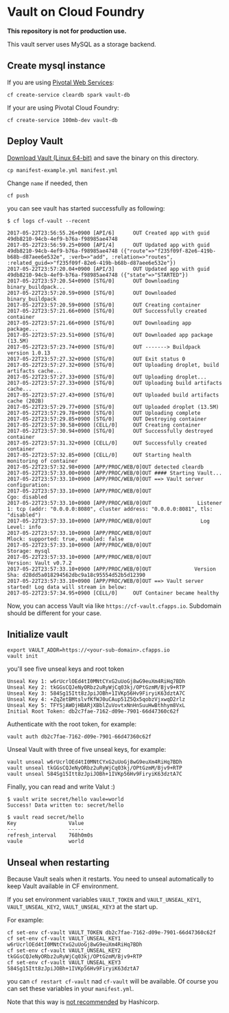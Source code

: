 # Vault on Cloud Foundry

**This repository is not for production use.**

This vault server uses MySQL as a storage backend.

## Create mysql instance


If you are using [Pivotal Web Services](https://run.pivotal.io):

```
cf create-service cleardb spark vault-db
```

If your are using Pivotal Cloud Foundry:

```
cf create-service 100mb-dev vault-db
```

## Deploy Vault

[Download Vault (Linux 64-bit)](https://www.vaultproject.io/downloads.html) and save the binary on this directory.

```
cp manifest-example.yml manifest.yml 
```

Change `name` if needed, then

```
cf push
```

you can see vault has started successfully as following:

```
$ cf logs cf-vault --recent

2017-05-22T23:56:55.26+0900 [API/6]      OUT Created app with guid 49db8210-94cb-4ef9-b76a-f98985ae4748
2017-05-22T23:56:59.25+0900 [API/4]      OUT Updated app with guid 49db8210-94cb-4ef9-b76a-f98985ae4748 ({"route"=>"f235f09f-82e6-419b-b68b-d87aee6e532e", :verb=>"add", :relation=>"routes", :related_guid=>"f235f09f-82e6-419b-b68b-d87aee6e532e"})
2017-05-22T23:57:20.04+0900 [API/3]      OUT Updated app with guid 49db8210-94cb-4ef9-b76a-f98985ae4748 ({"state"=>"STARTED"})
2017-05-22T23:57:20.54+0900 [STG/0]      OUT Downloading binary_buildpack...
2017-05-22T23:57:20.59+0900 [STG/0]      OUT Downloaded binary_buildpack
2017-05-22T23:57:20.59+0900 [STG/0]      OUT Creating container
2017-05-22T23:57:21.66+0900 [STG/0]      OUT Successfully created container
2017-05-22T23:57:21.66+0900 [STG/0]      OUT Downloading app package...
2017-05-22T23:57:23.51+0900 [STG/0]      OUT Downloaded app package (13.5M)
2017-05-22T23:57:23.74+0900 [STG/0]      OUT -------> Buildpack version 1.0.13
2017-05-22T23:57:27.32+0900 [STG/0]      OUT Exit status 0
2017-05-22T23:57:27.32+0900 [STG/0]      OUT Uploading droplet, build artifacts cache...
2017-05-22T23:57:27.33+0900 [STG/0]      OUT Uploading droplet...
2017-05-22T23:57:27.33+0900 [STG/0]      OUT Uploading build artifacts cache...
2017-05-22T23:57:27.43+0900 [STG/0]      OUT Uploaded build artifacts cache (202B)
2017-05-22T23:57:29.77+0900 [STG/0]      OUT Uploaded droplet (13.5M)
2017-05-22T23:57:29.78+0900 [STG/0]      OUT Uploading complete
2017-05-22T23:57:29.85+0900 [STG/0]      OUT Destroying container
2017-05-22T23:57:30.58+0900 [CELL/0]     OUT Creating container
2017-05-22T23:57:30.94+0900 [STG/0]      OUT Successfully destroyed container
2017-05-22T23:57:31.32+0900 [CELL/0]     OUT Successfully created container
2017-05-22T23:57:32.85+0900 [CELL/0]     OUT Starting health monitoring of container
2017-05-22T23:57:32.98+0900 [APP/PROC/WEB/0]OUT detected cleardb
2017-05-22T23:57:33.00+0900 [APP/PROC/WEB/0]OUT #### Starting Vault...
2017-05-22T23:57:33.10+0900 [APP/PROC/WEB/0]OUT ==> Vault server configuration:
2017-05-22T23:57:33.10+0900 [APP/PROC/WEB/0]OUT                      Cgo: disabled
2017-05-22T23:57:33.10+0900 [APP/PROC/WEB/0]OUT               Listener 1: tcp (addr: "0.0.0.0:8080", cluster address: "0.0.0.0:8081", tls: "disabled")
2017-05-22T23:57:33.10+0900 [APP/PROC/WEB/0]OUT                Log Level: info
2017-05-22T23:57:33.10+0900 [APP/PROC/WEB/0]OUT                    Mlock: supported: true, enabled: false
2017-05-22T23:57:33.10+0900 [APP/PROC/WEB/0]OUT                  Storage: mysql
2017-05-22T23:57:33.10+0900 [APP/PROC/WEB/0]OUT                  Version: Vault v0.7.2
2017-05-22T23:57:33.10+0900 [APP/PROC/WEB/0]OUT              Version Sha: d28dd5a018294562dbc9a18c95554d52b5d12390
2017-05-22T23:57:33.10+0900 [APP/PROC/WEB/0]OUT ==> Vault server started! Log data will stream in below:
2017-05-22T23:57:34.95+0900 [CELL/0]     OUT Container became healthy
```

Now, you can access Vault via like `https://cf-vault.cfapps.io`. Subdomain should be different for your case.

## Initialize vault


```
export VAULT_ADDR=https://<your-sub-domain>.cfapps.io
vault init
```

you'll see five unseal keys and root token

```
Unseal Key 1: w6rUcrlOEd4tI0MNtCYxG2uUoGj8wG9euXm4RiHq7BDh
Unseal Key 2: tkGGsCQJeNyORbz2uRyWjCq03kj/OPtGzmM/Bjv9+RTP
Unseal Key 3: 584Sg15Itt8zJpiJOBh+1IVKp56Hv9FiryiK63dztA7C
Unseal Key 4: +ZqZetBMtslvfKfWJ0uCAup51Z5Qx5qobzVjxwqD2rlz
Unseal Key 5: TFYSjAWOjHBARjXBblZuVovtxNnHnSuuHwBthhym8VxL
Initial Root Token: db2c7fae-7162-d09e-7901-66d47360c62f
```

Authenticate with the root token, for example:

```
vault auth db2c7fae-7162-d09e-7901-66d47360c62f
```

Unseal Vault with three of five unseal keys, for example:

```
vault unseal w6rUcrlOEd4tI0MNtCYxG2uUoGj8wG9euXm4RiHq7BDh
vault unseal tkGGsCQJeNyORbz2uRyWjCq03kj/OPtGzmM/Bjv9+RTP
vault unseal 584Sg15Itt8zJpiJOBh+1IVKp56Hv9FiryiK63dztA7C
```

Finally, you can read and write Valut :)

```
$ vault write secret/hello vaule=world
Success! Data written to: secret/hello

$ vault read secret/hello
Key             	Value
---             	-----
refresh_interval	768h0m0s
vaule           	world
```

## Unseal when restarting

Because Vault seals when it restarts. You need to unseal automatically to keep Vault available in CF environment.

If you set environment variables `VAULT_TOKEN` and `VAULT_UNSEAL_KEY1`, `VAULT_UNSEAL_KEY2`, `VAULT_UNSEAL_KEY3` at the start up.

For example:

```
cf set-env cf-vault VAULT_TOKEN db2c7fae-7162-d09e-7901-66d47360c62f
cf set-env cf-vault VAULT_UNSEAL_KEY1 w6rUcrlOEd4tI0MNtCYxG2uUoGj8wG9euXm4RiHq7BDh
cf set-env cf-vault VAULT_UNSEAL_KEY2 tkGGsCQJeNyORbz2uRyWjCq03kj/OPtGzmM/Bjv9+RTP
cf set-env cf-vault VAULT_UNSEAL_KEY3 584Sg15Itt8zJpiJOBh+1IVKp56Hv9FiryiK63dztA7
```

you can `cf restart cf-vault` nad `cf-vault` will be available.
Of course you can set these variables in your `manifest.yml`.

Note that this way is [not recommended](https://www.vaultproject.io/docs/concepts/seal.html#unsealing) by Hashicorp.

